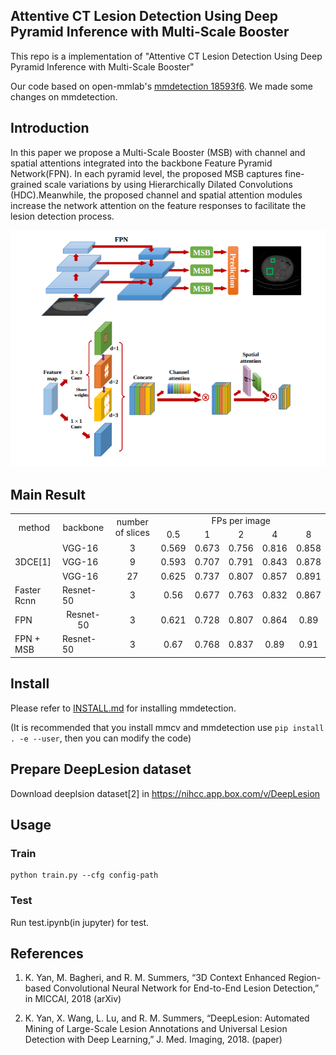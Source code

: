 
## Attentive CT Lesion Detection Using Deep Pyramid Inference with Multi-Scale Booster

This repo is a implementation of "Attentive CT Lesion Detection Using Deep Pyramid Inference with Multi-Scale Booster"

Our code based on open-mmlab's [mmdetection 18593f6](https://github.com/open-mmlab/mmdetection). We made some changes on mmdetection.


## Introduction

In this paper we propose a Multi-Scale Booster (MSB) with channel and spatial attentions integrated into the backbone Feature Pyramid Network(FPN). In each pyramid level, the proposed MSB captures fine-grained scale variations by using Hierarchically Dilated Convolutions (HDC).Meanwhile, the proposed channel and spatial attention modules increase the network attention on the feature responses to facilitate the lesion detection process.

![demo image](demo/model.png)

## Main Result

<table>
	<tr>
		<td rowspan=2 align="center">method</td>
		<td rowspan=2 align="center">backbone</td>
		<td rowspan=2 align="center">number of slices</td>
		<td colspan=5 align="center">FPs per image</td>
	</tr>
	<tr>
		<td align="center">0.5</td>
		<td align="center">1</td>
		<td align="center">2</td>
		<td align="center">4</td>
		<td align="center">8</td>
	</tr>
	<tr>
		<td rowspan=3>3DCE[1]</td>
		<td>VGG-16</td>
		<td align="center">3</td>
		<td align="center">0.569</td>
		<td align="center">0.673</td>
		<td align="center">0.756</td>
		<td align="center">0.816</td>
		<td align="center">0.858</td>
	</tr>
	<tr>
		<td>VGG-16</td>
		<td align="center">9</td>
		<td align="center">0.593</td>
		<td align="center">0.707</td>
		<td align="center">0.791</td>
		<td align="center">0.843</td>
		<td align="center">0.878</td>
	</tr>
	<tr>
		<td>VGG-16</td>
		<td align="center">27</td>
		<td align="center">0.625</td>
		<td align="center">0.737</td>
		<td align="center">0.807</td>
		<td align="center">0.857</td>
		<td align="center">0.891</td>
	</tr>
	<tr>
		<td>Faster Rcnn</td>
		<td>Resnet-50</td>
		<td align="center">3</td>
		<td align="center">0.56</td>
		<td align="center">0.677</td>
		<td align="center">0.763</td>
		<td align="center">0.832</td>
		<td align="center">0.867</td>
	</tr>
	<tr>
		<td>FPN</td>
		<td align="center">Resnet-50</td>
		<td align="center">3</td>
		<td align="center">0.621</td>
		<td align="center">0.728</td>
		<td align="center">0.807</td>
		<td align="center">0.864</td>
		<td align="center">0.89</td>
	</tr>
	<tr>
		<td>FPN + MSB</td>
		<td>Resnet-50</td>
		<td align="center">3</td>
		<td align="center">0.67</td>
		<td align="center">0.768</td>
		<td align="center">0.837</td>
		<td align="center">0.89</td>
		<td align="center">0.91</td>
	</tr>
</table>

## Install

Please refer to [INSTALL.md](INSTALL.md) for installing mmdetection.

(It is recommended that you install mmcv and mmdetection use ```pip install . -e --user```, then you can modify the code)

## Prepare DeepLesion dataset

Download deeplsion dataset[2] in https://nihcc.app.box.com/v/DeepLesion

## Usage

### Train

```
python train.py --cfg config-path
```

### Test

Run test.ipynb(in jupyter) for test.

## References

1. K. Yan, M. Bagheri, and R. M. Summers, “3D Context Enhanced Region-based Convolutional Neural Network for End-to-End Lesion Detection,” in MICCAI, 2018 (arXiv)

2. K. Yan, X. Wang, L. Lu, and R. M. Summers, “DeepLesion: Automated Mining of Large-Scale Lesion Annotations and Universal Lesion Detection with Deep Learning,” J. Med. Imaging, 2018. (paper)

